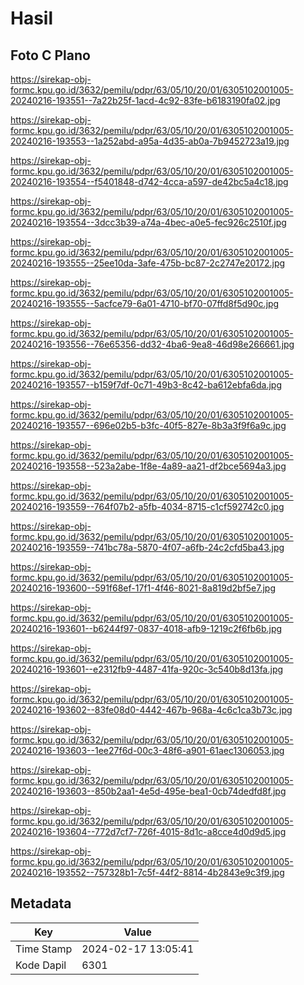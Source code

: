 # Hasil

## Foto C Plano

https://sirekap-obj-formc.kpu.go.id/3632/pemilu/pdpr/63/05/10/20/01/6305102001005-20240216-193551--7a22b25f-1acd-4c92-83fe-b6183190fa02.jpg

https://sirekap-obj-formc.kpu.go.id/3632/pemilu/pdpr/63/05/10/20/01/6305102001005-20240216-193553--1a252abd-a95a-4d35-ab0a-7b9452723a19.jpg

https://sirekap-obj-formc.kpu.go.id/3632/pemilu/pdpr/63/05/10/20/01/6305102001005-20240216-193554--f5401848-d742-4cca-a597-de42bc5a4c18.jpg

https://sirekap-obj-formc.kpu.go.id/3632/pemilu/pdpr/63/05/10/20/01/6305102001005-20240216-193554--3dcc3b39-a74a-4bec-a0e5-fec926c2510f.jpg

https://sirekap-obj-formc.kpu.go.id/3632/pemilu/pdpr/63/05/10/20/01/6305102001005-20240216-193555--25ee10da-3afe-475b-bc87-2c2747e20172.jpg

https://sirekap-obj-formc.kpu.go.id/3632/pemilu/pdpr/63/05/10/20/01/6305102001005-20240216-193555--5acfce79-6a01-4710-bf70-07ffd8f5d90c.jpg

https://sirekap-obj-formc.kpu.go.id/3632/pemilu/pdpr/63/05/10/20/01/6305102001005-20240216-193556--76e65356-dd32-4ba6-9ea8-46d98e266661.jpg

https://sirekap-obj-formc.kpu.go.id/3632/pemilu/pdpr/63/05/10/20/01/6305102001005-20240216-193557--b159f7df-0c71-49b3-8c42-ba612ebfa6da.jpg

https://sirekap-obj-formc.kpu.go.id/3632/pemilu/pdpr/63/05/10/20/01/6305102001005-20240216-193557--696e02b5-b3fc-40f5-827e-8b3a3f9f6a9c.jpg

https://sirekap-obj-formc.kpu.go.id/3632/pemilu/pdpr/63/05/10/20/01/6305102001005-20240216-193558--523a2abe-1f8e-4a89-aa21-df2bce5694a3.jpg

https://sirekap-obj-formc.kpu.go.id/3632/pemilu/pdpr/63/05/10/20/01/6305102001005-20240216-193559--764f07b2-a5fb-4034-8715-c1cf592742c0.jpg

https://sirekap-obj-formc.kpu.go.id/3632/pemilu/pdpr/63/05/10/20/01/6305102001005-20240216-193559--741bc78a-5870-4f07-a6fb-24c2cfd5ba43.jpg

https://sirekap-obj-formc.kpu.go.id/3632/pemilu/pdpr/63/05/10/20/01/6305102001005-20240216-193600--591f68ef-17f1-4f46-8021-8a819d2bf5e7.jpg

https://sirekap-obj-formc.kpu.go.id/3632/pemilu/pdpr/63/05/10/20/01/6305102001005-20240216-193601--b6244f97-0837-4018-afb9-1219c2f6fb6b.jpg

https://sirekap-obj-formc.kpu.go.id/3632/pemilu/pdpr/63/05/10/20/01/6305102001005-20240216-193601--e2312fb9-4487-41fa-920c-3c540b8d13fa.jpg

https://sirekap-obj-formc.kpu.go.id/3632/pemilu/pdpr/63/05/10/20/01/6305102001005-20240216-193602--83fe08d0-4442-467b-968a-4c6c1ca3b73c.jpg

https://sirekap-obj-formc.kpu.go.id/3632/pemilu/pdpr/63/05/10/20/01/6305102001005-20240216-193603--1ee27f6d-00c3-48f6-a901-61aec1306053.jpg

https://sirekap-obj-formc.kpu.go.id/3632/pemilu/pdpr/63/05/10/20/01/6305102001005-20240216-193603--850b2aa1-4e5d-495e-bea1-0cb74dedfd8f.jpg

https://sirekap-obj-formc.kpu.go.id/3632/pemilu/pdpr/63/05/10/20/01/6305102001005-20240216-193604--772d7cf7-726f-4015-8d1c-a8cce4d0d9d5.jpg

https://sirekap-obj-formc.kpu.go.id/3632/pemilu/pdpr/63/05/10/20/01/6305102001005-20240216-193552--757328b1-7c5f-44f2-8814-4b2843e9c3f9.jpg


## Metadata

| Key        | Value               |
| ---------- | ------------------- |
| Time Stamp | 2024-02-17 13:05:41 |
| Kode Dapil | 6301                |



